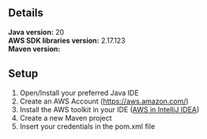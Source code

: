 ## **Details** <br>
**Java version:** 20<br>
**AWS SDK libraries version:** 2.17.123<br>
**Maven version:** <br>

## **Setup**
1. Open/Install your preferred Java IDE 
2. Create an AWS Account (https://aws.amazon.com/)
3. Install the AWS toolkit in your IDE ([AWS in IntelliJ IDEA](https://www.youtube.com/watch?v=KvBFFDYaqSM))
4. Create a new Maven project
5. Insert your credentials in the pom.xml file
